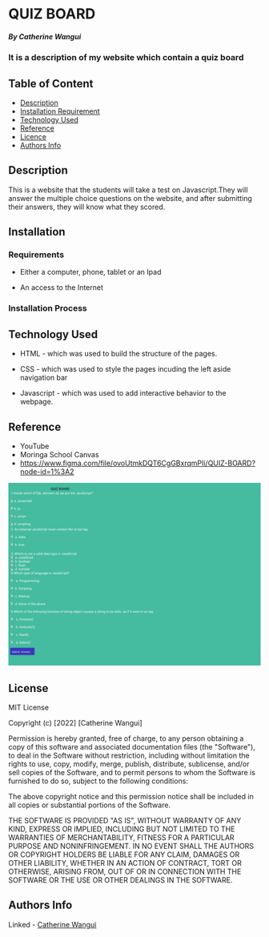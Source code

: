 # QUIZ BOARD

##### By Catherine Wangui
### It is a description of my website which contain a quiz board

## Table of Content

+ [Description](#description)
+ [Installation Requirement](#Installation)
+ [Technology Used](#technology-used)
+ [Reference](#reference)
+ [Licence](#licence)
+ [Authors Info](#author-Info)

## Description
<p>This is a website that the students will take a test on Javascript.They will answer the multiple choice questions on the website, and after submitting their answers, they will know what they scored.</p>


## Installation

### Requirements

* Either a computer, phone, tablet or an Ipad

* An access to the Internet

### Installation Process

## Technology Used
* HTML - which was used to build the structure of the pages.

* CSS - which was used to style the pages incuding the left aside navigation bar
* Javascript - which was used to add interactive behavior to the webpage.

## Reference
* YouTube
* Moringa School Canvas
* https://www.figma.com/file/ovoUtmkDQT6CgGBxrqmPIi/QUIZ-BOARD?node-id=1%3A2

![](image/quiz.png)

## License
MIT License

Copyright (c) [2022] [Catherine Wangui]

Permission is hereby granted, free of charge, to any person obtaining a copy
of this software and associated documentation files (the "Software"), to deal
in the Software without restriction, including without limitation the rights
to use, copy, modify, merge, publish, distribute, sublicense, and/or sell
copies of the Software, and to permit persons to whom the Software is
furnished to do so, subject to the following conditions:

The above copyright notice and this permission notice shall be included in all
copies or substantial portions of the Software.

THE SOFTWARE IS PROVIDED "AS IS", WITHOUT WARRANTY OF ANY KIND, EXPRESS OR
IMPLIED, INCLUDING BUT NOT LIMITED TO THE WARRANTIES OF MERCHANTABILITY,
FITNESS FOR A PARTICULAR PURPOSE AND NONINFRINGEMENT. IN NO EVENT SHALL THE
AUTHORS OR COPYRIGHT HOLDERS BE LIABLE FOR ANY CLAIM, DAMAGES OR OTHER
LIABILITY, WHETHER IN AN ACTION OF CONTRACT, TORT OR OTHERWISE, ARISING FROM,
OUT OF OR IN CONNECTION WITH THE SOFTWARE OR THE USE OR OTHER DEALINGS IN THE
SOFTWARE.





## Authors Info
Linked - [Catherine Wangui](https://www.linkedin.com/in/catherine-wangui-721789176/)